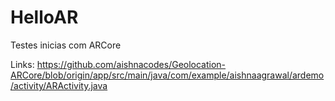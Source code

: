# HelloAR
Testes inicias com ARCore

Links:
https://github.com/aishnacodes/Geolocation-ARCore/blob/origin/app/src/main/java/com/example/aishnaagrawal/ardemo/activity/ARActivity.java
